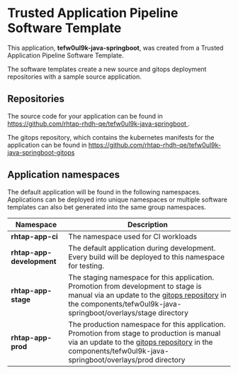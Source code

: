 # Trusted Application Pipeline Software Template

This application, **tefw0ul9k-java-springboot**, was created from a Trusted Application Pipeline Software Template.

The software templates create a new source and gitops deployment repositories with a sample source application. 

## Repositories

The source code for your application can be found in [https://github.com/rhtap-rhdh-qe/tefw0ul9k-java-springboot ](https://github.com/rhtap-rhdh-qe/tefw0ul9k-java-springboot ).
 
The gitops repository, which contains the kubernetes manifests for the application can be found in 
[https://github.com/rhtap-rhdh-qe/tefw0ul9k-java-springboot-gitops ](https://github.com/rhtap-rhdh-qe/tefw0ul9k-java-springboot-gitops ) 

## Application namespaces 

The default application will be found in the following namespaces. Applications can be deployed into unique namespaces or multiple software templates can also bet generated into the same group namespaces.  

|  Namespace   |  Description   |  
| -------- | -------- |
| **rhtap-app-ci** | The namespace used for CI workloads |
| **rhtap-app-development** | The default application during development. Every build will be deployed to this namespace for testing. |
| **rhtap-app-stage** | The staging namespace for this application. Promotion from development to stage is manual via an update to the [gitops repository](https://github.com/rhtap-rhdh-qe/tefw0ul9k-java-springboot-gitops ) in the components/tefw0ul9k-java-springboot/overlays/stage directory |
| **rhtap-app-prod** | The production namespace for this application. Promotion from stage to production is manual via an update to the [gitops repository](https://github.com/rhtap-rhdh-qe/tefw0ul9k-java-springboot-gitops ) in the components/tefw0ul9k-java-springboot/overlays/prod directory |